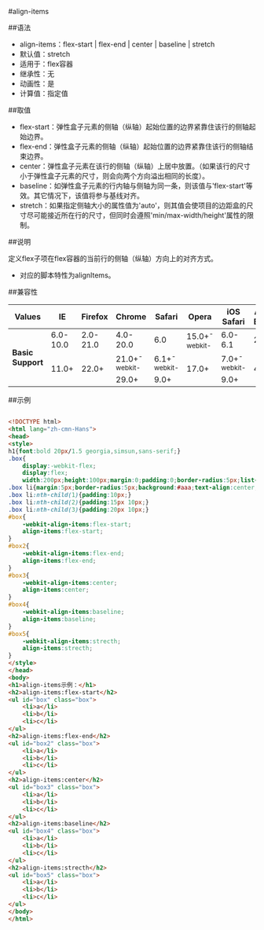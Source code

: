 #align-items

##语法

- align-items：flex-start | flex-end | center | baseline | stretch
- 默认值：stretch
- 适用于：flex容器
- 继承性：无
- 动画性：是
- 计算值：指定值


##取值

- flex-start：弹性盒子元素的侧轴（纵轴）起始位置的边界紧靠住该行的侧轴起始边界。
- flex-end：弹性盒子元素的侧轴（纵轴）起始位置的边界紧靠住该行的侧轴结束边界。
- center：弹性盒子元素在该行的侧轴（纵轴）上居中放置。（如果该行的尺寸小于弹性盒子元素的尺寸，则会向两个方向溢出相同的长度）。
- baseline：如弹性盒子元素的行内轴与侧轴为同一条，则该值与'flex-start'等效。其它情况下，该值将参与基线对齐。
- stretch：如果指定侧轴大小的属性值为'auto'，则其值会使项目的边距盒的尺寸尽可能接近所在行的尺寸，但同时会遵照'min/max-width/height'属性的限制。


##说明

定义flex子项在flex容器的当前行的侧轴（纵轴）方向上的对齐方式。

- 对应的脚本特性为alignItems。


##兼容性


<table class="compatible">
<thead>
	<tr>
		<th>Values</th>
		<th>IE</th>
		<th>Firefox</th>
		<th>Chrome</th>
		<th>Safari</th>
		<th>Opera</th>
		<th>iOS Safari</th>
		<th>Android Browser</th>
		<th>Android Chrome</th>
	</tr>
</thead>
<tbody>
	<tr>
		<td rowspan="3"><strong>Basic Support</strong></td>
		<td class="unsupport">6.0-10.0</td>
		<td class="unsupport">2.0-21.0</td>
		<td class="unsupport">4.0-20.0</td>
		<td class="unsupport">6.0</td>
		<td class="support">15.0+<sup class="fix">-webkit-</sup></td>
		<td class="unsupport">6.0-6.1</td>
		<td class="unsupport">2.1-4.3</td>
		<td class="unsupport">18.0-19.0</td>
	</tr>
	<tr>
		<td class="support" rowspan="2">11.0+</td>
		<td class="support" rowspan="2">22.0+</td>
		<td class="support">21.0+<sup class="fix">-webkit-</sup></td>
		<td class="support">6.1+<sup class="fix">-webkit-</sup></td>
		<td class="support" rowspan="2">17.0+</td>
		<td class="support">7.0+<sup class="fix">-webkit-</sup></td>
		<td class="support" rowspan="2">4.4+</td>
		<td class="support">20.0+<sup class="fix">-webkit-</sup></td>
	</tr>
	<tr>
		<td class="support">29.0+</td>
		<td class="support">9.0+</td>
		<td class="support">9.0+</td>
		<td class="support">28.0+</td>
	</tr>
</tbody>
</table>




##示例

```html

<!DOCTYPE html>
<html lang="zh-cmn-Hans">
<head>
<style>
h1{font:bold 20px/1.5 georgia,simsun,sans-serif;}
.box{
	display:-webkit-flex;
	display:flex;
	width:200px;height:100px;margin:0;padding:0;border-radius:5px;list-style:none;background-color:#eee;}
.box li{margin:5px;border-radius:5px;background:#aaa;text-align:center;}
.box li:nth-child(1){padding:10px;}
.box li:nth-child(2){padding:15px 10px;}
.box li:nth-child(3){padding:20px 10px;}
#box{
	-webkit-align-items:flex-start;
	align-items:flex-start;
}
#box2{
	-webkit-align-items:flex-end;
	align-items:flex-end;
}
#box3{
	-webkit-align-items:center;
	align-items:center;
}
#box4{
	-webkit-align-items:baseline;
	align-items:baseline;
}
#box5{
	-webkit-align-items:strecth;
	align-items:strecth;
}
</style>
</head>
<body>
<h1>align-items示例：</h1>
<h2>align-items:flex-start</h2>
<ul id="box" class="box">
	<li>a</li>
	<li>b</li>
	<li>c</li>
</ul>
<h2>align-items:flex-end</h2>
<ul id="box2" class="box">
	<li>a</li>
	<li>b</li>
	<li>c</li>
</ul>
<h2>align-items:center</h2>
<ul id="box3" class="box">
	<li>a</li>
	<li>b</li>
	<li>c</li>
</ul>
<h2>align-items:baseline</h2>
<ul id="box4" class="box">
	<li>a</li>
	<li>b</li>
	<li>c</li>
</ul>
<h2>align-items:strecth</h2>
<ul id="box5" class="box">
	<li>a</li>
	<li>b</li>
	<li>c</li>
</ul>
</body>
</html>

```
